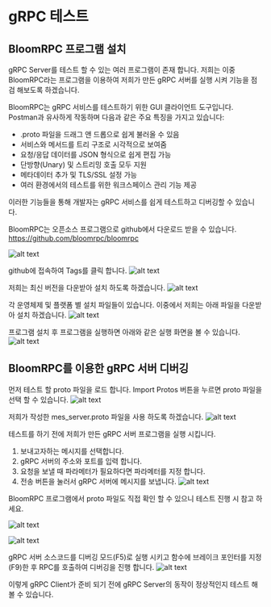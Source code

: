 # gRPC 테스트
## BloomRPC 프로그램 설치
gRPC Server를 테스트 할 수 있는 여러 프로그램이 존재 합니다. 저희는 이중 BloomRPC라는 프로그램을 이용하여 저희가 만든 gRPC 서버를 실행 시켜 기능을 점검 해보도록 하겠습니다.

BloomRPC는 gRPC 서비스를 테스트하기 위한 GUI 클라이언트 도구입니다. Postman과 유사하게 작동하며 다음과 같은 주요 특징을 가지고 있습니다:

- .proto 파일을 드래그 앤 드롭으로 쉽게 불러올 수 있음
- 서비스와 메서드를 트리 구조로 시각적으로 보여줌
- 요청/응답 데이터를 JSON 형식으로 쉽게 편집 가능
- 단방향(Unary) 및 스트리밍 호출 모두 지원
- 메타데이터 추가 및 TLS/SSL 설정 가능
- 여러 환경에서의 테스트를 위한 워크스페이스 관리 기능 제공

이러한 기능들을 통해 개발자는 gRPC 서비스를 쉽게 테스트하고 디버깅할 수 있습니다.

BloomRPC는 오픈소스 프로그램으로 github에서 다운로드 받을 수 있습니다.
https://github.com/bloomrpc/bloomrpc

![alt text](./images/image.png)

github에 접속하여 Tags를 클릭 합니다.
![alt text](./images/image2.png)

저희는 최신 버전을 다운받아 설치 하도록 하겠습니다.
![alt text](./images/image3.png)

각 운영체제 및 플랫폼 별 설치 파일들이 있습니다. 이중에서 저희는 아래 파일을 다운받아 설치 하겠습니다.
![alt text](./images/image4.png)

프로그램 설치 후 프로그램을 실행하면 아래와 같은 실행 화면을 볼 수 있습니다.
![alt text](./images/image4-1.png)

## BloomRPC를 이용한 gRPC 서버 디버깅
먼저 테스트 할 proto 파일을 로드 합니다. Import Protos 버튼을 누르면 proto 파일을 선택 할 수 있습니다.
![alt text](./images/image-5.png)

저희가 작성한 mes_server.proto 파일을 사용 하도록 하겠습니다.
![alt text](./images/image-6.png)

테스트를 하기 전에 저희가 만든 gRPC 서버 프로그램을 실행 시킵니다.

1. 보내고자하는 메시지를 선택합니다.
2. gRPC 서버의 주소와 포트를 입력 합니다.
3. 요청을 보낼 때 파라메터가 필요하다면 파라메터를 지정 합니다.
4. 전송 버튼을 눌러서 gRPC 서버에 메시지를 보냅니다.
![alt text](./images/image-7.png)

BloomRPC 프로그램에서 proto 파일도 직접 확인 할 수 있으니 테스트 진행 시 참고 하세요.

![alt text](./images/image-8.png)

![alt text](./images/image-9.png)


gRPC 서버 소스코드를 디버깅 모드(F5)로 실행 시키고 함수에 브레이크 포인터를 지정(F9)한 후 RPC를 호출하여 디버깅을 진행 합니다.
![alt text](./images/image-10.png)


이렇게 gRPC Client가 준비 되기 전에 gRPC Server의 동작이 정상적인지 테스트 해볼 수 있습니다.
